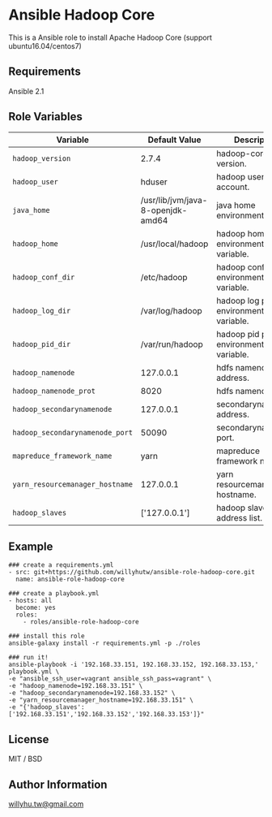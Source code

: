 # Ansible Hadoop Core

This is a Ansible role to install Apache Hadoop Core (support ubuntu16.04/centos7)

## Requirements

Ansible 2.1

## Role Variables

|Variable|Default Value|Description|
|---|---|---|
```hadoop_version```|2.7.4|hadoop-core version.
```hadoop_user```|hduser|hadoop user account.
```java_home```|/usr/lib/jvm/java-8-openjdk-amd64|java home environment variable
```hadoop_home```|/usr/local/hadoop|hadoop home environment variable.
```hadoop_conf_dir```|/etc/hadoop|hadoop conf path environment variable.
```hadoop_log_dir```|/var/log/hadoop|hadoop log path environment variable.
```hadoop_pid_dir```|/var/run/hadoop|hadoop pid path environment variable.
```hadoop_namenode```|127.0.0.1|hdfs namenode address.
```hadoop_namenode_prot```|8020|hdfs namenode port.
```hadoop_secondarynamenode```|127.0.0.1|secondarynamenode address.
```hadoop_secondarynamenode_port```|50090|secondarynamenode port.
```mapreduce_framework_name```|yarn|mapreduce framework name.
```yarn_resourcemanager_hostname```|127.0.0.1| yarn resourcemanager hostname.
```hadoop_slaves```|['127.0.0.1']|hadoop slave address list.

## Example
```
### create a requirements.yml
- src: git+https://github.com/willyhutw/ansible-role-hadoop-core.git
  name: ansible-role-hadoop-core

### create a playbook.yml
- hosts: all
  become: yes
  roles:
    - roles/ansible-role-hadoop-core

### install this role
ansible-galaxy install -r requirements.yml -p ./roles

### run it!
ansible-playbook -i '192.168.33.151, 192.168.33.152, 192.168.33.153,' playbook.yml \
-e "ansible_ssh_user=vagrant ansible_ssh_pass=vagrant" \
-e "hadoop_namenode=192.168.33.151" \
-e "hadoop_secondarynamenode=192.168.33.152" \
-e "yarn_resourcemanager_hostname=192.168.33.151" \
-e "{'hadoop_slaves':['192.168.33.151','192.168.33.152','192.168.33.153']}"
```

## License

MIT / BSD

## Author Information

willyhu.tw@gmail.com

